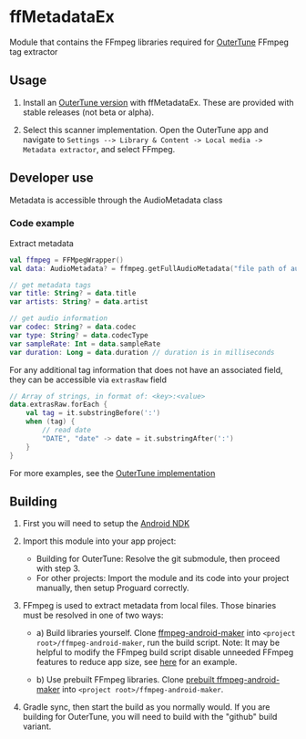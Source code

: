 # ffMetadataEx

Module that contains the FFmpeg libraries required for [OuterTune](https://github.com/OuterTune/OuterTune) FFmpeg tag
extractor

## Usage

1. Install an [OuterTune version](https://github.com/OuterTune/OuterTune/releases) with ffMetadataEx. These are provided with stable releases (not beta or alpha).

2. Select this scanner implementation. Open the OuterTune app and navigate to
   `Settings --> Library & Content -> Local media -> Metadata extractor`, and select FFmpeg.

## Developer use

Metadata is accessible through the AudioMetadata class

### Code example

Extract metadata

```kotlin
val ffmpeg = FFMpegWrapper()
val data: AudioMetadata? = ffmpeg.getFullAudioMetadata("file path of audio file")

// get metadata tags
var title: String? = data.title
var artists: String? = data.artist

// get audio information
var codec: String? = data.codec
var type: String? = data.codecType
var sampleRate: Int = data.sampleRate
var duration: Long = data.duration // duration is in milliseconds
```

For any additional tag information that does not have an associated field, they can be accessible via `extrasRaw` field

```kotlin
// Array of strings, in format of: <key>:<value>
data.extrasRaw.forEach {
    val tag = it.substringBefore(':')
    when (tag) {
        // read date
        "DATE", "date" -> date = it.substringAfter(':')
    }
}
```

For more examples, see the [OuterTune implementation](https://github.com/OuterTune/OuterTune/blob/dev/app/src/main/java/com/dd3boh/outertune/utils/scanners/FFMpegScanner.kt)

## Building

1. First you will need to setup the [Android NDK](https://developer.android.com/studio/projects/install-ndk)

2. Import this module into your app project:

    - Building for OuterTune: Resolve the git submodule, then proceed with step 3.
    - For other projects: Import the module and its code into your project manually, then setup Proguard correctly.

3. FFmpeg is used to extract metadata from local files. Those binaries must be resolved in one of two ways:

    - a) Build libraries yourself. Clone [ffmpeg-android-maker](https://github.com/Javernaut/ffmpeg-android-maker) into
      `<project root>/ffmpeg-android-maker`, run the build script. Note: It may be helpful to modify the
      FFmpeg build script disable unneeded FFmpeg features to reduce app size,
      see [here](https://github.com/mikooomich/ffmpeg-android-maker/blob/master/scripts/ffmpeg/build.sh) for an example.

    - b) Use prebuilt FFmpeg libraries.
      Clone [prebuilt ffmpeg-android-maker](https://github.com/mikooomich/ffmpeg-android-maker-prebuilt) into
      `<project root>/ffmpeg-android-maker`.

4. Gradle sync, then start the build as you normally would. If you are building for OuterTune, you will need to build with the "github" build variant.
